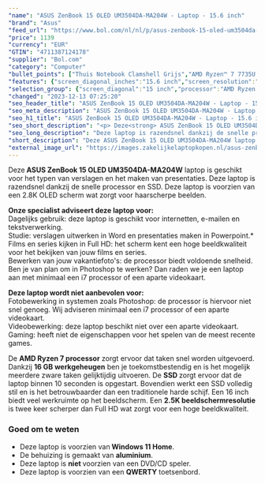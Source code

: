 ```yaml
---
"name": "ASUS ZenBook 15 OLED UM3504DA-MA204W - Laptop - 15.6 inch"
"brand": "Asus"
"feed_url": "https://www.bol.com/nl/nl/p/asus-zenbook-15-oled-um3504da-ma204w-laptop-15-6-inch/9300000149691403"
"price": 1139
"currency": "EUR"
"GTIN": "4711387124178"
"supplier": "Bol.com"
"category": "Computer"
"bullet_points": ["Thuis Notebook Clamshell Grijs","AMD Ryzen™ 7 7735U 2,7 GHz","39,6 cm (15.6\") 2.8K 2880 x 1620 Pixels OLED Glans 16:9","16 GB LPDDR5-SDRAM","1 TB SSD","AMD Radeon 680M","Wi-Fi 6E (802.11ax) Bluetooth 5.0","Lithium-Ion (Li-Ion) 67 Wh 65 W","Windows 11 Home 64-bit"]
"features": {"screen_diagonal_inches":"15.6 inch","screen_resolution":"2880 x 1620 Pixels","processor_family":"AMD Ryzen™ 7","memory_size":"16 GB","memory_type":"LPDDR5-SDRAM","total_storage_space":"1 TB","operating_system":"Windows 11 Home","battery_capacity":"67 Wh","width":"354,8 mm","depth":"226,6 mm"}
"selection_group": {"screen_diagonal":"15 inch","processor":"AMD Ryzen 7","changed_price_past_3_days":false,"product_family":"ZenBook"}
"changed": "2023-12-13 07:25:20"
"seo_header_title": "ASUS ZenBook 15 OLED UM3504DA-MA204W - Laptop - 15.6 inch"
"seo_meta_description": "ASUS ZenBook 15 OLED UM3504DA-MA204W - Laptop - 15.6 inch"
"seo_h1_title": "ASUS ZenBook 15 OLED UM3504DA-MA204W - Laptop - 15.6 inch"
"seo_short_description": "<p> Deze<strong> ASUS ZenBook 15 OLED UM3504DA-MA204W</strong> laptop is geschikt voor het typen van verslagen en het maken van presentaties."
"seo_long_description": "Deze laptop is razendsnel dankzij de snelle processor en SSD. Deze laptop is voorzien van een 2. 8K OLED scherm wat zorgt voor haarscherpe beelden. </p> <p> <strong>Onze specialist adviseert deze laptop voor:</strong><br />Dagelijks gebruik: deze laptop is geschikt voor internetten, e-mailen en tekstverwerking. <br />Studie: verslagen uitwerken in Word en presentaties maken in Powerpoint. *<br />Films en series kijken in Full HD: het scherm kent een hoge beeldkwaliteit voor het bekijken van jouw films en series. <br />Bewerken van jouw vakantiefoto's: de processor biedt voldoende snelheid. Ben je van plan om in Photoshop te werken? Dan raden we je een laptop aan met minimaal een i7 processor of een aparte videokaart. </p> <p> <strong>Deze laptop wordt niet aanbevolen voor:</strong><br />Fotobewerking in systemen zoals Photoshop: de processor is hiervoor niet snel genoeg. Wij adviseren minimaal een i7 processor of een aparte videokaart. <br />Videobewerking: deze laptop beschikt niet over een aparte videokaart. <br />Gaming: heeft niet de eigenschappen voor het spelen van de meest recente games. </p> <p> De <strong>AMD Ryzen 7 processor</strong> zorgt ervoor dat taken snel worden uitgevoerd. Dankzij <strong>16 GB werkgeheugen</strong> ben je toekomstbestendig en is het mogelijk meerdere zware taken gelijktijdig uitvoeren. De <strong>SSD </strong>zorgt ervoor dat de laptop binnen 10 seconden is opgestart. Bovendien werkt een SSD volledig stil en is het betrouwbaarder dan een traditionele harde schijf. Een 16 inch biedt veel werkruimte op het beeldscherm. Een <strong>2. 5K beeldschermresolutie</strong> is twee keer scherper dan Full HD wat zorgt voor een hoge beeldkwaliteit. </p> <p>  </p> <h3>Goed om te weten</h3> <p>  </p> <ul> <li>Deze laptop is voorzien van<strong> Windows 11 Home</strong>. </li> <li>De behuizing is gemaakt van <strong>aluminium</strong>. </li> <li>Deze laptop is <strong>niet </strong>voorzien van een DVD/CD speler. </li> <li>Deze laptop is voorzien van een <strong>QWERTY</strong> toetsenbord. </li> </ul>"
"short_description": "Deze ASUS ZenBook 15 OLED UM3504DA-MA204W laptop is geschikt voor het typen van verslagen en het maken van presentaties. Deze laptop is razendsnel dankzij de snelle processor en SSD. Deze laptop is voorzien van een 2.8K OLED scherm wat zorgt voor haarscherpe beelden. Onze specialist adviseert deze laptop voor: Dagelijks gebruik: deze laptop is geschikt voor internetten, e-mailen en tekstverwerking. Studie: verslagen uitwerken in Word en presentaties maken in Powerpoint.* Films en series kijken in Full HD: het scherm kent een hoge beeldkwaliteit voor het bekijken van jouw films en series. Bewerken van jouw vakantiefoto's: de processor biedt voldoende snelheid. Ben je van plan om in Photoshop te werken? Dan raden we je een laptop aan met minimaal een i7 processor of een aparte videokaart. Deze laptop wordt niet aanbevolen voor: Fotobewerking in systemen zoals Photoshop: de processor is hiervoor niet snel genoeg. Wij adviseren minimaal een i7 processor of een aparte videokaart. Videobewerking: deze laptop beschikt niet over een aparte videokaart. Gaming: heeft niet de eigenschappen voor het spelen van de meest recente games. De AMD Ryzen 7 processor zorgt ervoor dat taken snel worden uitgevoerd. Dankzij 16 GB werkgeheugen ben je toekomstbestendig en is het mogelijk meerdere zware taken gelijktijdig uitvoeren. De SSD zorgt ervoor dat de laptop binnen 10 seconden is opgestart. Bovendien werkt een SSD volledig stil en is het betrouwbaarder dan een traditionele harde schijf. Een 16 inch biedt veel werkruimte op het beeldscherm. Een 2.5K beeldschermresolutie is twee keer scherper dan Full HD wat zorgt voor een hoge beeldkwaliteit. Goed om te weten Deze laptop is voorzien van Windows 11 Home. De behuizing is gemaakt van aluminium. Deze laptop is niet voorzien van een DVD/CD speler. Deze laptop is voorzien van een QWERTY toetsenbord."
"external_image_url": "https://images.zakelijkelaptopkopen.nl/asus-zenbook-15-oled-um3504da-ma204w-laptop-15-6-inch.webp"
---
```


<p> Deze<strong> ASUS ZenBook 15 OLED UM3504DA-MA204W</strong> laptop is geschikt voor het typen van verslagen en het maken van presentaties. Deze laptop is razendsnel dankzij de snelle processor en SSD. Deze laptop is voorzien van een 2.8K OLED scherm wat zorgt voor haarscherpe beelden. </p> <p> <strong>Onze specialist adviseert deze laptop voor:</strong><br />Dagelijks gebruik: deze laptop is geschikt voor internetten, e-mailen en tekstverwerking.<br />Studie: verslagen uitwerken in Word en presentaties maken in Powerpoint.*<br />Films en series kijken in Full HD: het scherm kent een hoge beeldkwaliteit voor het bekijken van jouw films en series.<br />Bewerken van jouw vakantiefoto's: de processor biedt voldoende snelheid. Ben je van plan om in Photoshop te werken? Dan raden we je een laptop aan met minimaal een i7 processor of een aparte videokaart. </p> <p> <strong>Deze laptop wordt niet aanbevolen voor:</strong><br />Fotobewerking in systemen zoals Photoshop: de processor is hiervoor niet snel genoeg. Wij adviseren minimaal een i7 processor of een aparte videokaart.<br />Videobewerking: deze laptop beschikt niet over een aparte videokaart.<br />Gaming: heeft niet de eigenschappen voor het spelen van de meest recente games. </p> <p> De <strong>AMD Ryzen 7 processor</strong> zorgt ervoor dat taken snel worden uitgevoerd. Dankzij <strong>16 GB werkgeheugen</strong> ben je toekomstbestendig en is het mogelijk meerdere zware taken gelijktijdig uitvoeren. De <strong>SSD </strong>zorgt ervoor dat de laptop binnen 10 seconden is opgestart. Bovendien werkt een SSD volledig stil en is het betrouwbaarder dan een traditionele harde schijf. Een 16 inch biedt veel werkruimte op het beeldscherm. Een <strong>2.5K beeldschermresolutie</strong> is twee keer scherper dan Full HD wat zorgt voor een hoge beeldkwaliteit. </p> <p>   </p> <h3>Goed om te weten</h3> <p>   </p> <ul> <li>Deze laptop is voorzien van<strong> Windows 11 Home</strong>.</li> <li>De behuizing is gemaakt van <strong>aluminium</strong>.</li> <li>Deze laptop is <strong>niet </strong>voorzien van een DVD/CD speler.</li> <li>Deze laptop is voorzien van een <strong>QWERTY</strong> toetsenbord.</li> </ul>